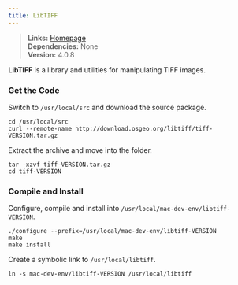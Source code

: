 ```yaml
---
title: LibTIFF
---
```


> **Links:** [Homepage](http://simplesystems.org/libtiff/)  
> **Dependencies:** None  
> **Version:** <span id="version">4.0.8</span>

**LibTIFF** is a library and utilities for manipulating TIFF images.


### Get the Code

Switch to `/usr/local/src` and download the source package.

	cd /usr/local/src
	curl --remote-name http://download.osgeo.org/libtiff/tiff-VERSION.tar.gz

Extract the archive and move into the folder.

	tar -xzvf tiff-VERSION.tar.gz
	cd tiff-VERSION


### Compile and Install

Configure, compile and install into `/usr/local/mac-dev-env/libtiff-VERSION`.

	./configure --prefix=/usr/local/mac-dev-env/libtiff-VERSION
	make
	make install

Create a symbolic link to `/usr/local/libtiff`.

	ln -s mac-dev-env/libtiff-VERSION /usr/local/libtiff
